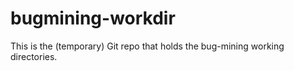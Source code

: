 # bugmining-workdir
This is the (temporary) Git repo that holds the bug-mining working directories.
